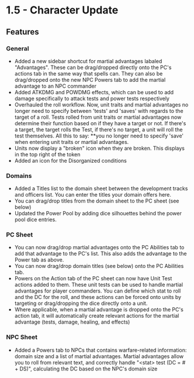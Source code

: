 # 1.5 - Character Update

## Features

### General

* Added a new sidebar shortcut for martial advantages labaled "Advantages". These can be drag/dropped directly onto the PC's actions tab in the same way that spells can. They can also be drag/dropped onto the new NPC Powers tab to add the martial advantage to an NPC commander
* Added ATKDMG and POWDMG effects, which can be used to add damage specifically to attack tests and power tests respectively
* Overhauled the roll workflow. Now, unit traits and martial advantages no longer need to specify between 'tests' and 'saves' with regards to the target of a roll. Tests rolled from unit traits or martial advantages now determine their function based on if they have a target or not. If there's a target, the target rolls the Test, if there's no target, a unit will roll the test themselves. All this to say: **you no longer need to specify 'save' when entering unit traits or martial advantages.
* Units now display a "broken" icon when they are broken. This displays in the top right of the token
* Added an icon for the Disorganized conditions

### Domains

* Added a Titles list to the domain sheet between the development tracks and officers list. You can enter the titles your domain offers here.
* You can drag/drop titles from the domain sheet to the PC sheet (see below)
* Updated the Power Pool by adding dice silhouettes behind the power pool dice entries.

### PC Sheet

* You can now drag/drop martial advantages onto the PC Abilities tab to add that advantage to the PC's list. This also adds the advantage to the Power tab as above.
* You can now drag/drop domain titles (see below) onto the PC Abilities tab.
* Powers on the Action tab of the PC sheet can now have Unit Test actions added to them. These unit tests can be used to handle martial advantages for player commanders. You can define which stat to roll and the DC for the roll, and these actions can be forced onto units by targeting or drag/dropping the dice directly onto a unit.
* Where applicable, when a martial advantage is dropped onto the PC's action tab, it will automatically create relevant actions for the martial advantage (tests, damage, healing, and effects)

### NPC Sheet

* Added a Powers tab to NPCs that contains warfare-related information: domain size and a list of martial advantages. Martial advantages allow you to roll from relevant text, and correctly handle "\<stat\> test (DC = # + DS)", calculating the DC based on the NPC's domain size
